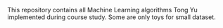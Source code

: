 This repository contains all Machine Learning algorithms Tong Yu implemented during course study. Some are only toys for small dataset.
